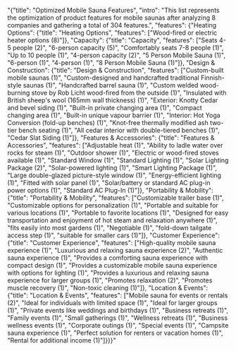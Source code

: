 "{\"title\": \"Optimized Mobile Sauna Features\", \"intro\": \"This list represents the optimization of product features for mobile saunas after analyzing 8 companies and gathering a total of 304 features.\", \"features\": {\"Heating Options\": {\"title\": \"Heating Options\", \"features\": [\"Wood-fired or electric heater options (8)\"]}, \"Capacity\": {\"title\": \"Capacity\", \"features\": [\"Seats 4-5 people (2)\", \"6-person capacity (5)\", \"Comfortably seats 7-8 people (1)\", \"Up to 10 people (1)\", \"4-person capacity (2)\", \"5 Person Mobile Sauna (1)\", \"6-person (1)\", \"4-person (1)\", \"8 Person Mobile Sauna (1)\"]}, \"Design & Construction\": {\"title\": \"Design & Construction\", \"features\": [\"Custom-built mobile saunas (1)\", \"Custom-designed and handcrafted traditional Finnish-style saunas (1)\", \"Handcrafted barrel sauna (1)\", \"Custom welded wood-burning stove by Rob Licht wood-fired from the outside (1)\", \"Insulated with British sheep's wool (165mm wall thickness) (1)\", \"Exterior: Knotty Cedar and bevel siding (1)\", \"Built-in private changing area (1)\", \"Compact changing area (1)\", \"Built-in unique vapour barrier (1)\", \"Interior: Hot Yoga Conversion (fold-up benches) (1)\", \"Knot-free thermally modified ash two-tier bench seating (1)\", \"All cedar interior with double-tiered benches (1)\", \"Cedar Slat Siding (1)\"]}, \"Features & Accessories\": {\"title\": \"Features & Accessories\", \"features\": [\"Adjustable heat (1)\", \"Ability to ladle water over rocks for steam (1)\", \"Outdoor shower (1)\", \"Electric or wood-fired stoves available (1)\", \"Standard Window (1)\", \"Standard Lighting (1)\", \"Solar Lighting Package (2)\", \"Solar-powered lighting (1)\", \"Smart Lighting Package (1)\", \"Large double-glazed picture-style window (1)\", \"Energy-efficient lighting (1)\", \"Fitted with solar panel (1)\", \"Solar/battery or standard AC plug-in power options (1)\", \"Standard AC Plug-In (1)\"]}, \"Portability & Mobility\": {\"title\": \"Portability & Mobility\", \"features\": [\"Customizable trailer base (1)\", \"Customizable options for personalization (1)\", \"Portable and suitable for various locations (1)\", \"Portable to favorite locations (1)\", \"Designed for easy transportation and enjoyment of hot steam and relaxation anywhere (1)\", \"fits easily into most gardens (1)\", \"Negotiable (1)\", \"fold-down tailgate access step (1)\", \"suitable for smaller cars (1)\"]}, \"Customer Experience\": {\"title\": \"Customer Experience\", \"features\": [\"High-quality mobile sauna experience (1)\", \"Luxurious and relaxing sauna experience (2)\", \"Authentic sauna experience (1)\", \"Provides a comforting sauna experience with compact design (1)\", \"Provides a customizable mobile sauna experience with options for lighting (1)\", \"Provides a luxurious and relaxing sauna experience for larger groups (1)\", \"Promotes relaxation (2)\", \"Promotes muscle recovery (1)\", \"Non-toxic cleaning (1)\"]}, \"Location & Events\": {\"title\": \"Location & Events\", \"features\": [\"Mobile sauna for events or rentals (2)\", \"Ideal for individuals with limited space (1)\", \"Ideal for larger groups (1)\", \"Private events like weddings and birthdays (1)\", \"Business retreats (1)\", \"Family events (1)\", \"Small gatherings (1)\", \"Wellness retreats (1)\", \"Business wellness events (1)\", \"Corporate outings (1)\", \"Special events (1)\", \"Campsite sauna experience (1)\", \"Perfect solution for renters or vacation homes (1)\", \"Rental for additional income (1)\"]}}}"